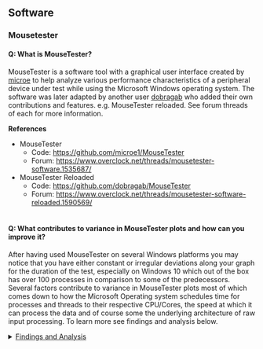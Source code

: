 ## Software
### Mousetester
#### Q: What is MouseTester?
MouseTester is a software tool with a graphical user interface created by [microe](https://github.com/microe1) to help analyze various performance characteristics of a peripheral device under test while using the Microsoft Windows operating system. The software was later adapted by another user [dobragab](https://github.com/dobragab) who added their own contributions and features. e.g. MouseTester reloaded. See forum threads of each for more information.

**References**
* MouseTester
   * Code: https://github.com/microe1/MouseTester
   * Forum: https://www.overclock.net/threads/mousetester-software.1535687/
* MouseTester Reloaded
   * Code: https://github.com/dobragab/MouseTester
   * Forum: https://www.overclock.net/threads/mousetester-software-reloaded.1590569/
</br></br>

#### Q: What contributes to variance in MouseTester plots and how can you improve it?
After having used MouseTester on several Windows platforms you may notice that you have either constant or irregular deviations along your graph for the duration of the test, especially on Windows 10 which out of the box has over 100 processes in comparison to some of the predecessors. Several factors contribute to variance in MouseTester plots most of which comes down to how the Microsoft Operating system schedules time for processes and threads to their respective CPU/Cores, the speed at which it can process the data and of course some the underlying architecture of raw input processing. To learn more see findings and analysis below.

<details><summary><ins>Findings and Analysis</ins></summary>

To begin let's first look at how a MouseTester plot looks using an slightly optimized Windows 10 LTSC 2019 (Windows 10, 1809) configuration. Each dot on the plot represents data received from the peripheral device (while in motion) and was then processed and captured by the operating system. In order to reach the desired frequency enough movement must occur to generate data to meet the defined polling rate of the device under test. This is typically done by moving the mouse in circles at a constant rate which is also important for consistent readings.

![Stable Plot](../../DOCS/IMAGES/MouseTester%20%20-%20Optimized%20System.png)
  
**Note:** The system is using an unmodified version of the built-in High Performance Power plan, all [BIOS power saving features](../../DOCS/BIOS/README.md) are turned off, the timer resolution is at the default value, USB controller & devices are **not** set to turn off to save power, the video card (NVIDIA) is using default settings and [running at the highest performance state](../../RESEARCH/WINDRIVERS/README.md#q-is-there-a-registry-setting-that-can-force-your-display-adapter-to-remain-at-its-highest-performance-state-pstate-p0), mouse is a Razer Viper Mini set to 1000hz polling rate.
</br></br>
  
**How does the data travel from the mouse through the Windows operating system?**

![Mouse Data Processing Microseconds View](../../DOCS/IMAGES/MouseTester%20-%20CPU%20Processing%20Chain%20Described.png)
  
Visual from [Microsoft's Media Experience Analyzer (MXA/XA)](../../TROUBLESHOOTING/MEDIAPLAYBACK/README.md#media-experience-analyzer) scheduler view. Y-Axis represents the process/thread priority in the scheduler and the X-Axis is time passed during processing with associated [Ready Threads](https://www.microsoftpressstore.com/articles/article.aspx?p=2233328&seqNum=7#) (lines linked between threads)

**Summary**
1. An interrupt is generated for the device (Interrupt Service Routine aka ISR) (green square, upper left corner)
2. The work (data processing) is then deferred for processing (Deferred Procedure Call aka DPC) by the driver (USB XHCI [KMDF driver](https://docs.microsoft.com/en-us/windows-hardware/drivers/wdf/kernel-mode-driver-framework-architecture) WDF01000.sys)
3. DPC is processed
5. The [Client/Server Runtime Subsystem (CSRSS)](../../RESEARCH/WINSERVICES/README.md#clientserver-runtime-subsystem-csrss) processes the raw input events (keyboard/mouse)
6. CSRSS is then responsible to exchange the information with both subscribing services Windows Desktop Manager (DWM) and MouseTester.exe.
7. DWM and the MouseTester process the information on the screen such as requesting the graphics adapter to render the cursor on the screen or write the data to memory for further review.
</br></br>

**What can we learn and use from this information?**
* This ultra small sample took 134us (microseconds) from start to end to process data (upper right corner of screenshot, red square). ~120us of which were spent in CSRSS, DWM and MouseTester.exe
* Time diverted away from these threads, drivers, and processes impact their ability to provide/capture information as quickly as possible.
   * These are usually spikes/variations in plots, or consistent variations along the main distribution.
* Ensure each of these drivers, processes and threads gets as much uninterrupted time as possible. (Depends, see below and read MS references on scheduling, processes and threads)
* Reduce time taken where possible by processes, their threads and drivers in general. e.g. Code optimization, process/thread configuration, driver parameters.
</br></br>

**What I found to provide the most consistent results**
   * WDF01000.sys
      * Bind the USB XHCI Controller to a single dedicated core which is not shared or underutilized by other drivers (ISR/DPC), processes and threads. e.g. Use core 5 of 8
   * DWM and CSRSS
      * Put these on the same core (affinity), if separated you'll likely get outliers consistently at 1005 or 1010Hz but nearly stable 1000hz otherwise. They work closely together so putting them on separate cores cause the other CPU to be initiated to process the information vs remaining on the same core. e.g. Use core 8/8.
      * Increase CSRSS priority class from Normal to High to more closely align with DWMs default priority class.
   * MouseTester.exe
      * Use a dedicated core, one may work better than the other unless you have very tight control of **all threads, drivers and processes affinity**. Putting this on the same core as DWM and CSRSS created worst plots as they fought for CPU time. Changing the affinity from high to realtime may also improve your results.

**References and Tools**
* [The Microsoft Press Store by Pearson - Processes, Threads, and Jobs in the Windows Operating System](https://www.microsoftpressstore.com/articles/article.aspx?p=2233328&seqNum=7#)
* [Windows Internals 7th ed](https://www.amazon.ca/Windows-Internals-Part-architecture-management/dp/0735684189)
   * This is probably the book you want to read if you want to learn more about Windows behind the scenes.
* [Process Hacker](https://processhacker.sourceforge.io/)
   * For changing affinities/priorities of privileged processes (CSRSS etc)
* [Microsofts Interrupt_Affinity_Policy_Tool](https://docs.microsoft.com/en-us/previous-versions/windows/hardware/download/dn550976(v=vs.85)?redirectedfrom=MSDN)
   * For assisting with USB XHCI Controller affinity (WDF01000.sys driver DPC/ISR affinity), this can be achieved manually as well.
   * https://docs.microsoft.com/en-us/windows-hardware/drivers/kernel/interrupt-affinity-and-priority
* [Microsoft's Media Experience Analyzer (MXA/XA)](../../TROUBLESHOOTING/MEDIAPLAYBACK/README.md#media-experience-analyzer)
* [Microsoft's Windows Performance Analyzer](../../TROUBLESHOOTING/MEDIAPLAYBACK/README.md#media-experience-analyzer)

</details></br>
